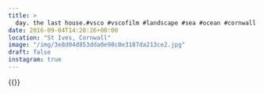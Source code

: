 ```yaml
---
title: >
  day. the last house.#vsco #vscofilm #landscape #sea #ocean #cornwall
date: 2016-09-04T14:28:26+00:00
location: "St Ives, Cornwall"
image: "/img/3e8d04d853dda0e98c0e3187da213ce2.jpg"
draft: false
instagram: true
---
```


{{<photo src="/img/3e8d04d853dda0e98c0e3187da213ce2.jpg">}}
